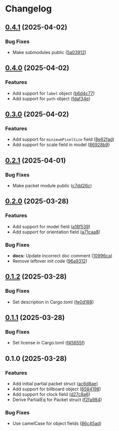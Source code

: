# Changelog

## [0.4.1](https://github.com/gteufelberger/czml-rs/compare/v0.4.0...v0.4.1) (2025-04-02)


### Bug Fixes

* Make submodules public ([5a03912](https://github.com/gteufelberger/czml-rs/commit/5a039121d730fc634709a472ddeff94fe4337bdd))

## [0.4.0](https://github.com/gteufelberger/czml-rs/compare/v0.3.0...v0.4.0) (2025-04-02)


### Features

* Add support for `label` object ([b6d4c77](https://github.com/gteufelberger/czml-rs/commit/b6d4c775249efd2b45bdcc184363d78acfa026c8))
* Add support for `path` object ([fdaf34e](https://github.com/gteufelberger/czml-rs/commit/fdaf34ec546cf47b854ccd676e2c8476da487a4e))

## [0.3.0](https://github.com/gteufelberger/czml-rs/compare/v0.2.1...v0.3.0) (2025-04-02)


### Features

* Add support for `minimumPixelSize` field ([8e62fad](https://github.com/gteufelberger/czml-rs/commit/8e62fad0c06ae085f4113d1d96061fc9dc0fb858))
* Add support for scale field in model ([86928b9](https://github.com/gteufelberger/czml-rs/commit/86928b915ab6ef6bf3e3c139541c924da26d010d))

## [0.2.1](https://github.com/gteufelberger/czml-rs/compare/v0.2.0...v0.2.1) (2025-04-01)


### Bug Fixes

* Make packet module public ([c7dd26c](https://github.com/gteufelberger/czml-rs/commit/c7dd26c1f71fba44e81b5229db2a79618db5461c))

## [0.2.0](https://github.com/gteufelberger/czml-rs/compare/v0.1.2...v0.2.0) (2025-03-28)


### Features

* Add support for model field ([a18f539](https://github.com/gteufelberger/czml-rs/commit/a18f539f3a34c59982fbdd83fe9a77f6bb927f4b))
* Add support for orientation field ([a71caa8](https://github.com/gteufelberger/czml-rs/commit/a71caa88de20235665a0296ea48e68f2479eb633))


### Bug Fixes

* **docs:** Update incorrect doc comment ([10996ca](https://github.com/gteufelberger/czml-rs/commit/10996ca899870b623a1c8af2942d660eb51e3d11))
* Remove leftover init code ([96a9312](https://github.com/gteufelberger/czml-rs/commit/96a9312886dce609232860c212e9570ee1f7adac))

## [0.1.2](https://github.com/gteufelberger/czml-rs/compare/v0.1.1...v0.1.2) (2025-03-28)


### Bug Fixes

* Set description in Cargo.toml ([fe0d188](https://github.com/gteufelberger/czml-rs/commit/fe0d18810c7ae6a8584d6785dbefc5a1124b6967))

## [0.1.1](https://github.com/gteufelberger/czml-rs/compare/v0.1.0...v0.1.1) (2025-03-28)


### Bug Fixes

* Set license in Cargo.toml ([f45655f](https://github.com/gteufelberger/czml-rs/commit/f45655fd7246f5814607e906e6b604a7ac5d3990))

## 0.1.0 (2025-03-28)


### Features

* Add initial partial packet struct ([ac6d8ae](https://github.com/gteufelberger/czml-rs/commit/ac6d8ae888e6d8d190fad3e760c5eb16b1178070))
* Add support for billboard object ([6584198](https://github.com/gteufelberger/czml-rs/commit/6584198d1761482cb99f7dcb8f9da8365f83839d))
* Add support for clock field ([d27c8a6](https://github.com/gteufelberger/czml-rs/commit/d27c8a677f7436787e8c459b0f7e64bc46670cf9))
* Derive PartialEq for Packet struct ([f2fa984](https://github.com/gteufelberger/czml-rs/commit/f2fa984e2e7a23d87f6f2b9139338f75ee62ae03))


### Bug Fixes

* Use camelCase for object fields ([86c45ad](https://github.com/gteufelberger/czml-rs/commit/86c45ad81a494f00fd162910be7c9c7e733e8888))
